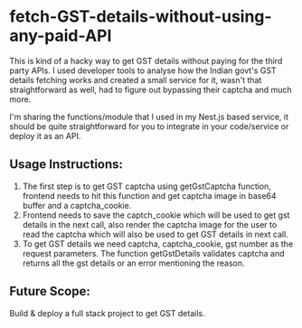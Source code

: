 # fetch-GST-details-without-using-any-paid-API

This is kind of a hacky way to get GST details without paying for the third party APIs. I used developer tools to analyse how the Indian govt's GST details fetching works and created a small service for it, wasn't that straightforward as well, had to figure out bypassing their captcha and much more.

I'm sharing the functions/module that I used in my Nest.js based service, it should be quite straightforward for you to integrate in your code/service or deploy it as an API.


## Usage Instructions:
1. The first step is to get GST captcha using getGstCaptcha function, frontend needs to hit this function and get captcha image in base64 buffer and a captcha_cookie.
2. Frontend needs to save the captch_cookie which will be used to get gst details in the next call, also render the captcha image for the user to read the captcha which will also be used to get GST details in next call.
2. To get GST details we need captcha, captcha_cookie, gst number as the request parameters. The function getGstDetails validates captcha and returns all the gst details or an error mentioning the reason.


## Future Scope:
Build & deploy a full stack project to get GST details.